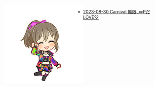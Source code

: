 <img src="imgs/yukko01.png" align="left">

- [2023-08-30 Carnival 無限L∞PだLOVE♡](2023-08-30-carnival-ss.md)

